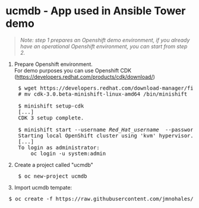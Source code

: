 # ucmdb - App used in Ansible Tower demo

<blockquote> <i>Note: step 1 prepares an Openshift demo environment, if you already have an operational Openshift environment, you can start from step 2.</i> </blockquote>

1.  Prepare Openshift environment. <br />
    For demo purposes you can use Openshift CDK (https://developers.redhat.com/products/cdk/download/)

<pre>    $ wget https://developers.redhat.com/download-manager/file/cdk-3.0.beta-minishift-linux-amd64
    # mv cdk-3.0.beta-minishift-linux-amd64 /bin/minishift
    
    $ minishift setup-cdk
    [...]
    CDK 3 setup complete.
    
    $ minishift start --username <i>Red_Hat_username</i>  --password <i>Red_Hat_password</i> 
    Starting local OpenShift cluster using 'kvm' hypervisor...
    [...]
    To login as administrator:
        oc login -u system:admin </pre>

2.  Create a project called "ucmdb"
<pre>
    $ oc new-project ucmdb</pre>

3.  Import ucmdb tempate:<br />
<pre> $ oc create -f https://raw.githubusercontent.com/jmnohales/ucmdb/master/ucmdb_template.yml</pre>
